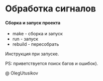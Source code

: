 # Обработка сигналов


#### Сборка и запуск проекта

* make - сборка и запуск
* run - запуск
* rebuild - пересобрать

Инструкция при запуске.

PS: приветствуется поиск багов и ошибок).

@ OlegUtusikov

